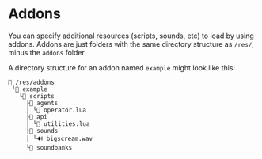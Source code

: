 # Addons

You can specify additional resources (scripts, sounds, etc) to load by using addons.
Addons are just folders with the same directory structure as `/res/`, minus the `addons` folder.

A directory structure for an addon named `example` might look like this:

```
📁 /res/addons
 └📁 example
   └📁 scripts
     ├📁 agents
     │ └📄 operator.lua
     ├📁 api
     │ └📄 utilities.lua
     ├📁 sounds
     │ └🔊 bigscream.wav
     └📁 soundbanks
```
